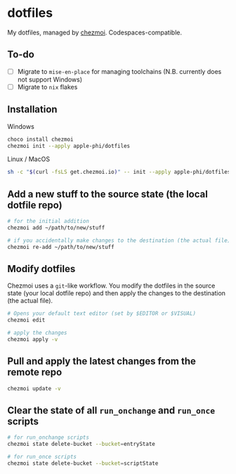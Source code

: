 # dotfiles

My dotfiles, managed by [chezmoi](https://www.chezmoi.io/). Codespaces-compatible.

## To-do

- [ ] Migrate to `mise-en-place` for managing toolchains (N.B. currently does not support Windows)
- [ ] Migrate to `nix` flakes

## Installation

Windows

```sh
choco install chezmoi
chezmoi init --apply apple-phi/dotfiles
```

Linux / MacOS

```sh
sh -c "$(curl -fsLS get.chezmoi.io)" -- init --apply apple-phi/dotfiles
```

## Add a new stuff to the source state (the local dotfile repo)

```sh
# for the initial addition
chezmoi add ~/path/to/new/stuff

# if you accidentally make changes to the destination (the actual file)
chezmoi re-add ~/path/to/new/stuff
```

## Modify dotfiles

Chezmoi uses a `git`-like workflow. You modify the dotfiles in the source state (your local dotfile repo) and then apply the changes to the destination (the actual file).

```sh
# Opens your default text editor (set by $EDITOR or $VISUAL)
chezmoi edit

# apply the changes
chezmoi apply -v
```

## Pull and apply the latest changes from the remote repo

```sh
chezmoi update -v
```

## Clear the state of all `run_onchange` and `run_once` scripts

```sh
# for run_onchange scripts
chezmoi state delete-bucket --bucket=entryState

# for run_once scripts
chezmoi state delete-bucket --bucket=scriptState
```
